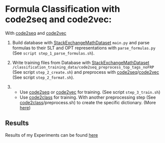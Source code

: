 # Formula Classification with code2seq and code2vec: 

With [code2seq](https://github.com/tech-srl/code2seq) and [code2vec](https://github.com/tech-srl/code2vec)

1. Build database with [StackExchangeMathDataset](https://github.com/noemiernst/StackExchangeMathDataset) `main.py` and parse formulas to their SLT and OPT representations with `parse_formulas.py` (See `script step_1_parse_formulas.sh`).
2. Write training files from Database with [StackExchangeMathDataset](https://github.com/noemiernst/StackExchangeMathDataset) `/classification_training_data/code2seq_preprocess_top_tags_noFRP` (See script `step_2_create.sh`) 
and preprocess with [code2seq](https://github.com/tech-srl/code2seq)/[code2vec](https://github.com/tech-srl/code2vec) (See script `step_2_format.sh`). 

3. 
    - Use [code2seq](https://github.com/tech-srl/code2seq) or [code2vec](https://github.com/tech-srl/code2vec) for training. (See script `step_3_train.sh`)
    - Use [code2class](https://github.com/noemiernst/code2class) for training. With another preprocessing step (See [code2class](https://github.com/noemiernst/code2class)/preprocess.sh) to create the specific dictionary.
      (More [here](../code2class_experiments/))
      
## Results

Results of my Experiments can be found [here](../results/)
